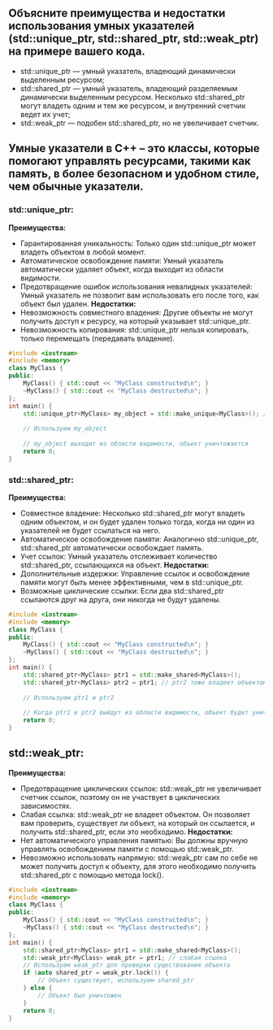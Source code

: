 ## Объясните преимущества и недостатки использования умных указателей (std::unique_ptr, std::shared_ptr, std::weak_ptr) на примере вашего кода.

- std::unique_ptr — умный указатель, владеющий динамически выделенным ресурсом;
- std::shared_ptr — умный указатель, владеющий разделяемым динамически выделенным ресурсом. Несколько std::shared_ptr могут владеть одним и тем же ресурсом, и внутренний счетчик ведет их учет;
- std::weak_ptr — подобен std::shared_ptr, но не увеличивает счетчик.

## Умные указатели в C++ – это классы, которые помогают управлять ресурсами, такими как память, в более безопасном и удобном стиле, чем обычные указатели.

### std::unique_ptr:

**Преимущества:**
- Гарантированная уникальность: Только один std::unique_ptr может владеть объектом в любой момент.
- Автоматическое освобождение памяти: Умный указатель автоматически удаляет объект, когда выходит из области видимости.
- Предотвращение ошибок использования невалидных указателей: Умный указатель не позволит вам использовать его после того, как объект был удален.
**Недостатки:**
- Невозможность совместного владения: Другие объекты не могут получить доступ к ресурсу, на который указывает std::unique_ptr.
- Невозможность копирования: std::unique_ptr нельзя копировать, только перемещать (передавать владение).
```cpp
#include <iostream>
#include <memory>
class MyClass {
public:
    MyClass() { std::cout << "MyClass constructed\n"; }
    ~MyClass() { std::cout << "MyClass destructed\n"; }
};
int main() {
    std::unique_ptr<MyClass> my_object = std::make_unique<MyClass>(); // Создаем уникальный объект
    
    // Используем my_object
    
    // my_object выходит из области видимости, объект уничтожается
    return 0;
}
```


### std::shared_ptr:

**Преимущества:**
- Совместное владение: Несколько std::shared_ptr могут владеть одним объектом, и он будет удален только тогда, когда ни один из указателей не будет ссылаться на него.
- Автоматическое освобождение памяти: Аналогично std::unique_ptr, std::shared_ptr автоматически освобождает память.
- Учет ссылок: Умный указатель отслеживает количество std::shared_ptr, ссылающихся на объект.
**Недостатки:**
- Дополнительные издержки: Управление ссылок и освобождение памяти могут быть менее эффективными, чем в std::unique_ptr.
- Возможные циклические ссылки: Если два std::shared_ptr ссылаются друг на друга, они никогда не будут удалены.
```cpp
#include <iostream>
#include <memory>
class MyClass {
public:
    MyClass() { std::cout << "MyClass constructed\n"; }
    ~MyClass() { std::cout << "MyClass destructed\n"; }
};
int main() {
    std::shared_ptr<MyClass> ptr1 = std::make_shared<MyClass>(); 
    std::shared_ptr<MyClass> ptr2 = ptr1; // ptr2 тоже владеет объектом
    
    // Используем ptr1 и ptr2
    
    // Когда ptr1 и ptr2 выйдут из области видимости, объект будет уничтожен.
    return 0;
}
```

## std::weak_ptr:

**Преимущества:**
- Предотвращение циклических ссылок: std::weak_ptr не увеличивает счетчик ссылок, поэтому он не участвует в циклических зависимостях.
- Слабая ссылка: std::weak_ptr не владеет объектом. Он позволяет вам проверить, существует ли объект, на который он ссылается, и получить std::shared_ptr, если это необходимо.
**Недостатки:**
- Нет автоматического управления памятью: Вы должны вручную управлять освобождением памяти с помощью std::weak_ptr.
- Невозможно использовать напрямую: std::weak_ptr сам по себе не может получить доступ к объекту, для этого необходимо получить std::shared_ptr с помощью метода lock().
```cpp
#include <iostream>
#include <memory>
class MyClass {
public:
    MyClass() { std::cout << "MyClass constructed\n"; }
    ~MyClass() { std::cout << "MyClass destructed\n"; }
};
int main() {
    std::shared_ptr<MyClass> ptr1 = std::make_shared<MyClass>();
    std::weak_ptr<MyClass> weak_ptr = ptr1; // слабая ссылка
    // Используем weak_ptr для проверки существования объекта
    if (auto shared_ptr = weak_ptr.lock()) {
        // Объект существует, используем shared_ptr
    } else {
        // Объект был уничтожен
    }
    return 0;
}
```
